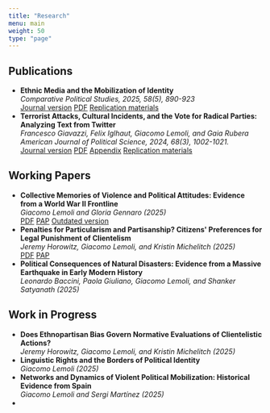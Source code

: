 ```yaml
---
title: "Research"
menu: main
weight: 50
type: "page"
---
```


<h2>Publications</h2>
<ul>
  <li>
    <strong>Ethnic Media and the Mobilization of Identity</strong><br>
    <em>Comparative Political Studies, 2025, 58(5), 890-923</em><br>
    <a href="https://journals.sagepub.com/doi/10.1177/00104140241252076" class="btn btn-outline-primary" target="_blank">Journal version</a> 
    <a href="https://osf.io/8rbz2/" class="btn btn-outline-primary" target="_blank">PDF</a> 
    <a href="https://dataverse.harvard.edu/dataset.xhtml?persistentId=doi:10.7910/DVN/PWOAK4" class="btn btn-outline-primary" target="_blank">Replication materials</a>
  </li>
  <li>
    <strong>Terrorist Attacks, Cultural Incidents, and the Vote for Radical Parties: Analyzing Text from Twitter</strong><br>
    <em> Francesco Giavazzi, Felix Iglhaut, Giacomo Lemoli, and Gaia Rubera</em><br>
    <em>American Journal of Political Science, 2024, 68(3), 1002-1021.</em><br>
    <a href="https://onlinelibrary.wiley.com/doi/10.1111/ajps.12764" class="btn btn-outline-primary" target="_blank">Journal version</a> 
    <a href="https://giacomolemoli.com/uploads/wp/Terrorist attacks/manuscript.pdf" class="btn btn-outline-primary" target="_blank">PDF</a> 
    <a href="https://giacomolemoli.com/uploads/wp/Terrorist attacks/appendix.pdf" class="btn btn-outline-primary" target="_blank">Appendix</a> 
    <a href="https://dataverse.harvard.edu/dataset.xhtml?persistentId=doi:10.7910/DVN/VA00ZI" class="btn btn-outline-primary" target="_blank">Replication materials</a>
  </li>
</ul>

<h2>Working Papers</h2>
<ul>
  <li>
  <strong>Collective Memories of Violence and Political Attitudes: Evidence from a World War II Frontline </strong><br>
  <em> Giacomo Lemoli and Gloria Gennaro (2025) </em><br>
  <a href="https://osf.io/preprints/osf/983es" class="btn btn-outline-primary target="_blank">PDF</a>
  <a href="https://osf.io/x2gkd" class="btn btn-outline-primary target="_blank">PAP</a>
  <a href="https://www.wider.unu.edu/publication/war-violence-nationalism-and-party-support" class="btn btn-outline-primary target="_blank">Outdated version</a>
  </li>
  <li>  
  <strong>Penalties for Particularism and Partisanship? Citizens' Preferences for Legal Punishment of Clientelism </strong><br>
  <em> Jeremy Horowitz, Giacomo Lemoli, and Kristin Michelitch (2025) </em><br>
  <a href="https://osf.io/preprints/socarxiv/avtqh_v1" class="btn btn-outline-primary target="_blank">PDF</a>
  <a href="https://osf.io/sn4jf" class="btn btn-outline-primary target="_blank">PAP</a>
  </li>
  <li>
  <strong>Political Consequences of Natural Disasters: Evidence from a Massive Earthquake in Early Modern History</strong><br>
  <em> Leonardo Baccini, Paola Giuliano, Giacomo Lemoli, and Shanker Satyanath (2025) </em><br>
  </li>
</ul>

<h2>Work in Progress</h2>
<ul>
  <li> 
  <strong>Does Ethnopartisan Bias Govern Normative Evaluations of Clientelistic Actions?</strong><br>
  <em> Jeremy Horowitz, Giacomo Lemoli, and Kristin Michelitch (2025) </em><br>
  </li>
  <li> 
  <strong>Linguistic Rights and the Borders of Political Identity</strong><br>
  <em> Giacomo Lemoli (2025) </em><br>
  </li>
  <li> 
  <strong> Networks and Dynamics of Violent Political Mobilization: Historical Evidence from Spain </strong><br>
  <em> Giacomo Lemoli and Sergi Martínez (2025) </em><br>
  </li>
  <li> </li>
</ul>
